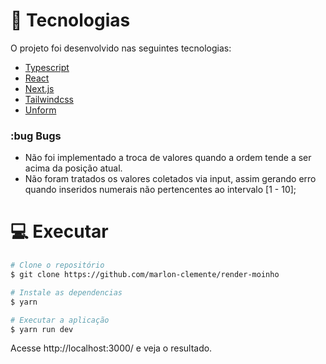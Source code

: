 # :rocket: Tecnologias
O projeto foi desenvolvido nas seguintes tecnologias:

* [Typescript](https://www.typescriptlang.org/)      
* [React](https://reactjs.org/)      
* [Next.js](https://nextjs.org/)  
* [Tailwindcss](https://tailwindcss.com/)
* [Unform](https://github.com/unform/unform)


### :bug Bugs

- Não foi implementado a troca de valores quando a ordem tende a ser acima da posição atual.
- Não foram tratados os valores coletados via input, assim gerando erro quando  inseridos numerais não pertencentes ao intervalo [1 - 10];

# :computer: Executar

```bash
# Clone o repositório
$ git clone https://github.com/marlon-clemente/render-moinho
```

```bash
# Instale as dependencias
$ yarn

# Executar a aplicação
$ yarn run dev
```
Acesse http://localhost:3000/ e veja o resultado.